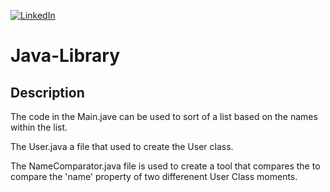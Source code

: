 [![LinkedIn][linkedin-shield]][linkedin-url-Bucsa]

# Java-Library

## Description
The code in the Main.jave can be used to sort of a list based on the names within the list.

The User.java a file that used to create the User class.

The NameComparator.java file is used to create a tool that compares the to compare the 'name' property of two differenent User Class moments.




[linkedin-shield]: https://img.shields.io/badge/-LinkedIn-black.svg?style=for-the-badge&logo=linkedin&colorB=555
[linkedin-url-Bucsa]: https://www.linkedin.com/in/justin-bucsa